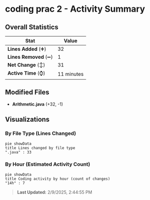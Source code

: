 # coding prac 2 - Activity Summary 

## Overall Statistics

| Stat                   | Value                                                             |
| ---------------------- | ----------------------------------------------------------------- |
| **Lines Added** (➕)   | 32                                          |
| **Lines Removed** (➖) | 1                                        |
| **Net Change** (↕)    | 31                |
| **Active Time** (⌚)   | 11 minutes |


## Modified Files
- **Arithmetic.java** (+32, -1)

## Visualizations

### By File Type (Lines Changed)

```mermaid
pie showData
title Lines changed by file type
".java" : 33
```

### By Hour (Estimated Activity Count)

```mermaid
pie showData
title Coding activity by hour (count of changes)
"14h" : 7
```


> **Last Updated:** 2/9/2025, 2:44:55 PM